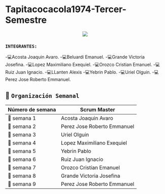 # Tapitacocacola1974-Tercer-Semestre


<div align="center">
<img src="https://media.giphy.com/media/QNFhOolVeCzPQ2Mx85/giphy.gif" />
</div>


### `INTEGRANTES:`
-:computer:Acosta Joaquin Avaro.
-:computer:Beluardi Emanuel.
-:computer:Grande Victoria Josefina.
-:computer:Lopez Maximiliano Exequiel.
-:computer:Orozco Cristian Emanuel.
-:computer:Ruiz Juan Ignacio.
-:computer:LLanten Alexis
-:computer:Yebrin Pablo.
-:computer:Uriel Olguin.
-:computer:Perez Jose Roberto Emmanuel.



## :calendar: `Organización Semanal`

| **Número de semana** | **Scrum Master** |
| ---- | ---- |
| :pencil: semana 1 |Acosta Joaquin Avaro|
| :pencil: semana 2 |Perez Jose Roberto Emmanuel|
| :pencil: semana 3 |Uriel Olguin|
| :pencil: semana 4 |Lopez Maximiliano Exequiel|
| :pencil: semana 5 |Yebrin Pablo|
| :pencil: semana 6 |Ruiz Juan Ignacio|
| :pencil: semana 7 |Orozco Cristian Emanuel|
| :pencil: semana 8 |Grande Victoria Josefina|
| :pencil: semana 9 |Perez Jose Roberto Emmanuel|
